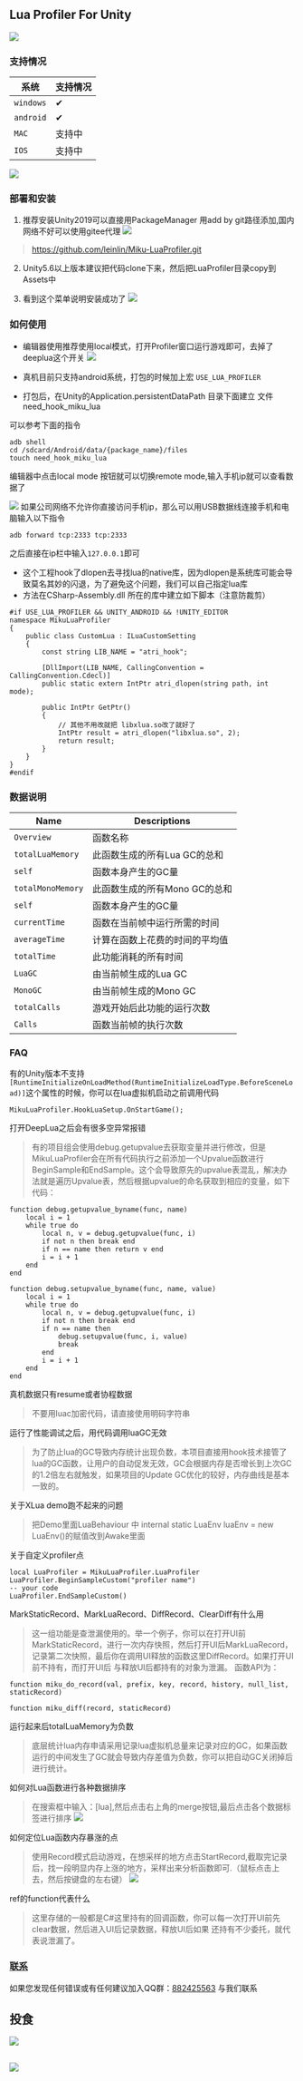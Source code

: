 ## Lua Profiler For Unity

![](doc~/logo.png)

### 支持情况
| 系统                  | 支持情况|
| ----------------------- | ------------ |
| `windows`| ✔  |
| `android`| ✔  |
| `MAC`| 支持中  |
| `IOS`| 支持中  |

![](doc~/use.gif)

### 部署和安装
1. 推荐安装Unity2019可以直接用PackageManager 用add by git路径添加,国内网络不好可以使用gitee代理
![](doc~/package_clone.png)
>https://github.com/leinlin/Miku-LuaProfiler.git

2. Unity5.6以上版本建议把代码clone下来，然后把LuaProfiler目录copy到Assets中

3. 看到这个菜单说明安装成功了
![](doc~/install_success.png)

### 如何使用
- 编辑器使用推荐使用local模式，打开Profiler窗口运行游戏即可，去掉了deeplua这个开关
![](doc~/2022-12-14-21-50-20.png)

- 真机目前只支持android系统，打包的时候加上宏 `USE_LUA_PROFILER`
- 打包后，在Unity的Application.persistentDataPath 目录下面建立 文件 need_hook_miku_lua

可以参考下面的指令
```
adb shell
cd /sdcard/Android/data/{package_name}/files
touch need_hook_miku_lua
```

编辑器中点击local mode 按钮就可以切换remote mode,输入手机ip就可以查看数据了

![](doc~/2022-12-14-22-04-21.png)
如果公司网络不允许你直接访问手机ip，那么可以用USB数据线连接手机和电脑输入以下指令
```
adb forward tcp:2333 tcp:2333
```
之后直接在ip栏中输入`127.0.0.1`即可

- 这个工程hook了dlopen去寻找lua的native库，因为dlopen是系统库可能会导致莫名其妙的闪退，为了避免这个问题，我们可以自己指定lua库
- 方法在CSharp-Assembly.dll 所在的库中建立如下脚本（注意防裁剪）
```
#if USE_LUA_PROFILER && UNITY_ANDROID && !UNITY_EDITOR
namespace MikuLuaProfiler
{
    public class CustomLua : ILuaCustomSetting
    {
        const string LIB_NAME = "atri_hook";
        
        [DllImport(LIB_NAME, CallingConvention = CallingConvention.Cdecl)]
        public static extern IntPtr atri_dlopen(string path, int mode);

        public IntPtr GetPtr()
        {
            // 其他不用改就把 libxlua.so改了就好了
            IntPtr result = atri_dlopen("libxlua.so", 2);
            return result;
        }
    }
}
#endif
```

### 数据说明
| Name                    | Descriptions                                                                                              |
| ----------------------- | -------------------------------------------------------------------------------------------------------   |
| `Overview`              | 函数名称                                                                                                  |
| `totalLuaMemory`        | 此函数生成的所有Lua GC的总和                                                                              |
| `self`                  | 函数本身产生的GC量                                                                                        |
| `totalMonoMemory`       | 此函数生成的所有Mono GC的总和                                                                             |
| `self`                  | 函数本身产生的GC量                                                                                        |
| `currentTime`           | 函数在当前帧中运行所需的时间                                                                              |
| `averageTime`           | 计算在函数上花费的时间的平均值                                                                            |
| `totalTime`             | 此功能消耗的所有时间                                                                                      |
| `LuaGC`                 | 由当前帧生成的Lua GC                                                                                      |
| `MonoGC`                | 由当前帧生成的Mono GC                                                                                     |
| `totalCalls`            | 游戏开始后此功能的运行次数                                                                                |
| `Calls`                 | 函数当前帧的执行次数                                                                                      |

### FAQ

有的Unity版本不支持 `[RuntimeInitializeOnLoadMethod(RuntimeInitializeLoadType.BeforeSceneLoad)]`这个属性的时候，你可以在lua虚拟机启动之前调用代码
```
MikuLuaProfiler.HookLuaSetup.OnStartGame();
```

打开DeepLua之后会有很多空异常报错
> 有的项目组会使用debug.getupvalue去获取变量并进行修改，但是MikuLuaProfiler会在所有代码执行之前添加一个Upvalue函数进行BeginSample和EndSample。这个会导致原先的upvalue表混乱，解决办法就是遍历Upvalue表，然后根据upvalue的命名获取到相应的变量，如下代码：
```
function debug.getupvalue_byname(func, name)
    local i = 1
    while true do
        local n, v = debug.getupvalue(func, i)
        if not n then break end
        if n == name then return v end
        i = i + 1
    end
end

function debug.setupvalue_byname(func, name, value)
    local i = 1
    while true do
        local n, v = debug.getupvalue(func, i)
        if not n then break end
        if n == name then
            debug.setupvalue(func, i, value)
            break
        end
        i = i + 1
    end
end
```

真机数据只有resume或者协程数据
> 不要用luac加密代码，请直接使用明码字符串


运行了性能调试之后，用代码调用luaGC无效
> 为了防止lua的GC导致内存统计出现负数，本项目直接用hook技术接管了lua的GC函数，让用户的自动促发无效，GC会根据内存是否增长到上次GC的1.2倍左右就触发，如果项目的Update GC优化的较好，内存曲线是基本一致的。


关于XLua demo跑不起来的问题
> 把Demo里面LuaBehaviour 中 internal static LuaEnv luaEnv = new LuaEnv()的赋值改到Awake里面

关于自定义profiler点
```
local LuaProfiler = MikuLuaProfiler.LuaProfiler
LuaProfiler.BeginSampleCustom("profiler name")
-- your code
LuaProfiler.EndSampleCustom()
```


MarkStaticRecord、MarkLuaRecord、DiffRecord、ClearDiff有什么用
>这一组功能是查泄漏使用的。举一个例子，你可以在打开UI前MarkStaticRecord，进行一次内存快照，然后打开UI后MarkLuaRecord，记录第二次快照，最后你在调用UI释放的函数这里DiffRecord。如果打开UI前不持有，而打开UI后
与释放UI后都持有的对象为泄漏。
函数API为：
```
function miku_do_record(val, prefix, key, record, history, null_list, staticRecord)

function miku_diff(record, staticRecord)
```

运行起来后totalLuaMemory为负数
>底层统计lua内存申请采用记录lua虚拟机总量来记录对应的GC，如果函数运行的中间发生了GC就会导致内存差值为负数，你可以把自动GC关闭掉后进行统计。

如何对Lua函数进行各种数据排序
>在搜索框中输入：[lua],然后点击右上角的merge按钮,最后点击各个数据标签进行排序
![](doc~/sort.png)

如何定位Lua函数内存暴涨的点
>使用Record模式启动游戏，在想采样的地方点击StartRecord,截取完记录后，找一段明显内存上涨的地方，采样出来分析函数即可.（鼠标点击上去，然后按键盘的左右键）
![](doc~/record.png)

ref的function代表什么
>这里存储的一般都是C#这里持有的回调函数，你可以每一次打开UI前先clear数据，然后进入UI后记录数据，释放UI后如果 还持有不少委托，就代表说泄漏了。

<span id="contact_zh"></span>
### [联系](#zh)
如果您发现任何错误或有任何建议加入QQ群：[882425563](https://jq.qq.com/?_wv=1027&k=5QkOBSc) 与我们联系

<span id="contact_zh"></span>
## 投食
![](doc~/zfb.png)

##
![](doc~/meizi.gif)

